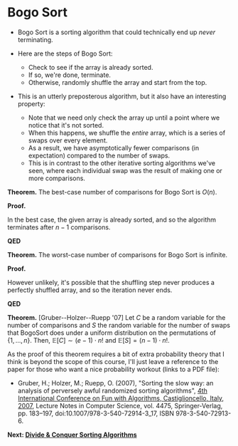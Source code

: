 # Bogo Sort

* Bogo Sort is a sorting algorithm that could technically end up *never* terminating.

* Here are the steps of Bogo Sort:
    * Check to see if the array is already sorted.
    * If so, we're done, terminate.
    * Otherwise, randomly shuffle the array and start from the top.

* This is an utterly preposterous algorithm, but it also have an interesting property:
    * Note that we need only check the array up until a point where we notice that it's not sorted.
    * When this happens, we shuffle the *entire* array, which is a series of swaps over every element.
    * As a result, we have asymptotically fewer comparisons (in expectation) compared to the number of swaps.
    * This is in contrast to the other iterative sorting algorithms we've seen, where each individual swap was the result of making one or more comparisons.

**Theorem.** The best-case number of comparisons for Bogo Sort is $O\left(n\right)$.

**Proof.**

In the best case, the given array is already sorted, and so the algorithm terminates after $n-1$ comparisons.

**QED**

**Theorem.** The worst-case number of comparisons for Bogo Sort is infinite.

**Proof.**

However unlikely, it's possible that the shuffling step never produces a perfectly shuffled array, and so the iteration never ends.

**QED**

**Theorem.** [Gruber--Holzer--Ruepp '07] Let $C$ be a random variable for the number of comparisons and $S$ the random variable for the number of swaps that BogoSort does under a uniform distribution on the permutations of $\left\lbrace 1,\ldots, n\right\rbrace$. Then, $\mathbb{E}\left[C\right]{\sim}\left(e-1\right)\cdot n!$ and $\mathbb{E}\left[S\right] = \left(n-1\right)\cdot n!$.

As the proof of this theorem requires a bit of extra probability theory that I think is beyond the scope of this course, I'll just leave a reference to the paper for those who want a nice probability workout (links to a PDF file):

* Gruber, H.; Holzer, M.; Ruepp, O. (2007), "Sorting the slow way: an analysis of perversely awful randomized sorting algorithms", [4th International Conference on Fun with Algorithms, Castiglioncello, Italy, 2007](http://www.hermann-gruber.com/pdf/fun07-final.pdf), Lecture Notes in Computer Science, vol. 4475, Springer-Verlag, pp. 183–197, doi:10.1007/978-3-540-72914-3_17, ISBN 978-3-540-72913-6.

**Next: [Divide & Conquer Sorting Algorithms](./17.DivideAndConquerSorts.md)**
